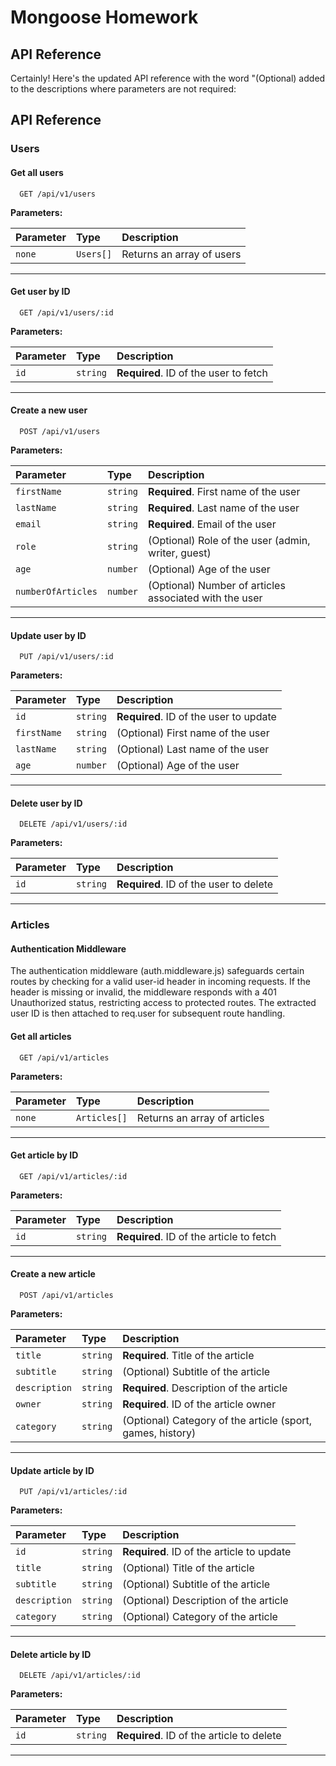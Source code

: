# Mongoose Homework

## API Reference

Certainly! Here's the updated API reference with the word "(Optional) added to the descriptions where parameters are not required:

## API Reference

### Users

#### Get all users

```http
  GET /api/v1/users
```

**Parameters:**

| Parameter | Type     | Description                |
| :-------- | :------- | :------------------------- |
| `none` | `Users[]` | Returns an array of users |

---

#### Get user by ID

```http
  GET /api/v1/users/:id
```

**Parameters:**

| Parameter | Type     | Description                       |
| :-------- | :------- | :-------------------------------- |
| `id`      | `string` | **Required**. ID of the user to fetch |

---

#### Create a new user

```http
  POST /api/v1/users
```

**Parameters:**

| Parameter    | Type     | Description                                            |
| :----------- | :------- |:-------------------------------------------------------|
| `firstName`  | `string` | **Required**. First name of the user                   |
| `lastName`   | `string` | **Required**. Last name of the user                    |
| `email`      | `string` | **Required**. Email of the user                        |
| `role`       | `string` | (Optional) Role of the user (admin, writer, guest)     |
| `age`        | `number` | (Optional) Age of the user                             |
| `numberOfArticles` | `number` | (Optional) Number of articles associated with the user |

---

#### Update user by ID

```http
  PUT /api/v1/users/:id
```

**Parameters:**

| Parameter    | Type     | Description                            |
| :----------- | :------- |:---------------------------------------|
| `id`         | `string` | **Required**. ID of the user to update |
| `firstName`  | `string` | (Optional) First name of the user      |
| `lastName`   | `string` | (Optional) Last name of the user       |
| `age`        | `number` | (Optional) Age of the user             |

---

#### Delete user by ID

```http
  DELETE /api/v1/users/:id
```

**Parameters:**

| Parameter | Type     | Description                       |
| :-------- | :------- | :-------------------------------- |
| `id`      | `string` | **Required**. ID of the user to delete |

---

### Articles

#### Authentication Middleware
The authentication middleware (auth.middleware.js) safeguards certain routes by checking for a valid user-id header in incoming requests. If the header is missing or invalid, the middleware responds with a 401 Unauthorized status, restricting access to protected routes. The extracted user ID is then attached to req.user for subsequent route handling.

#### Get all articles

```http
  GET /api/v1/articles
```

**Parameters:**

| Parameter | Type     | Description                |
| :-------- | :------- | :------------------------- |
| `none` | `Articles[]` | Returns an array of articles |

---

#### Get article by ID

```http
  GET /api/v1/articles/:id
```

**Parameters:**

| Parameter | Type     | Description                       |
| :-------- | :------- | :-------------------------------- |
| `id`      | `string` | **Required**. ID of the article to fetch |

---

#### Create a new article

```http
  POST /api/v1/articles
```

**Parameters:**

| Parameter    | Type     | Description                                                |
| :----------- | :------- |:-----------------------------------------------------------|
| `title`      | `string` | **Required**. Title of the article                         |
| `subtitle`   | `string` | (Optional) Subtitle of the article                         |
| `description`| `string` | **Required**. Description of the article                   |
| `owner`      | `string` | **Required**. ID of the article owner                      |
| `category`   | `string` | (Optional) Category of the article (sport, games, history) |

---

#### Update article by ID

```http
  PUT /api/v1/articles/:id
```

**Parameters:**

| Parameter    | Type     | Description                               |
| :----------- | :------- |:------------------------------------------|
| `id`         | `string` | **Required**. ID of the article to update |
| `title`      | `string` | (Optional) Title of the article           |
| `subtitle`   | `string` | (Optional) Subtitle of the article        |
| `description`| `string` | (Optional) Description of the article     |
| `category`   | `string` | (Optional) Category of the article        |

---

#### Delete article by ID

```http
  DELETE /api/v1/articles/:id
```

**Parameters:**

| Parameter | Type     | Description                       |
| :-------- | :------- | :-------------------------------- |
| `id`      | `string` | **Required**. ID of the article to delete |

---